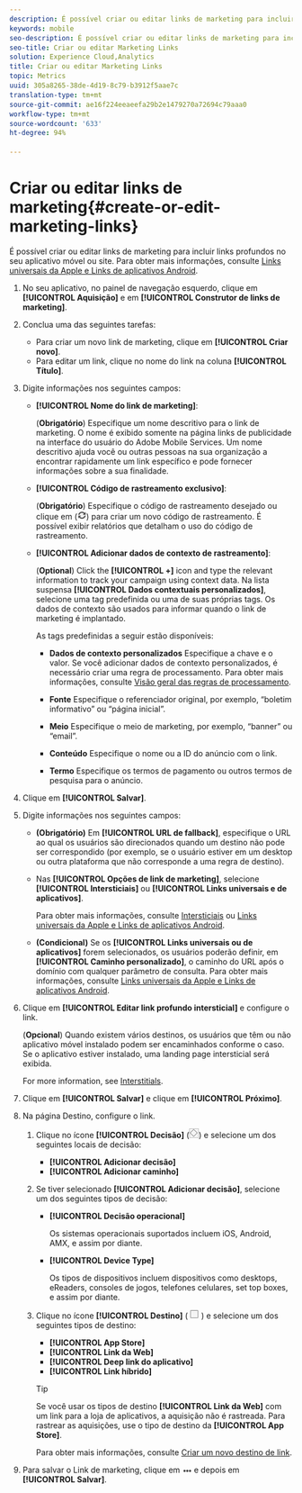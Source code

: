 ```yaml
---
description: É possível criar ou editar links de marketing para incluir links profundos no seu aplicativo móvel ou site.
keywords: mobile
seo-description: É possível criar ou editar links de marketing para incluir links profundos no seu aplicativo móvel ou site.
seo-title: Criar ou editar Marketing Links
solution: Experience Cloud,Analytics
title: Criar ou editar Marketing Links
topic: Metrics
uuid: 305a8265-38de-4d19-8c79-b3912f5aae7c
translation-type: tm+mt
source-git-commit: ae16f224eeaeefa29b2e1479270a72694c79aaa0
workflow-type: tm+mt
source-wordcount: '633'
ht-degree: 94%

---
```



# Criar ou editar links de marketing{#create-or-edit-marketing-links}

É possível criar ou editar links de marketing para incluir links profundos no seu aplicativo móvel ou site. Para obter mais informações, consulte [Links universais da Apple e Links de aplicativos Android](/help/using/c-manage-app-settings/c-mob-confg-app/c-universal-app-links.md).

1. No seu aplicativo, no painel de navegação esquerdo, clique em **[!UICONTROL Aquisição]** e em **[!UICONTROL Construtor de links de marketing]**.
1. Conclua uma das seguintes tarefas:

   * Para criar um novo link de marketing, clique em **[!UICONTROL Criar novo]**.
   * Para editar um link, clique no nome do link na coluna **[!UICONTROL Título]**.

1. Digite informações nos seguintes campos:

   * **[!UICONTROL Nome do link de marketing]**:

      (**Obrigatório**) Especifique um nome descritivo para o link de marketing. O nome é exibido somente na página links de publicidade na interface do usuário do Adobe Mobile Services. Um nome descritivo ajuda você ou outras pessoas na sua organização a encontrar rapidamente um link específico e pode fornecer informações sobre a sua finalidade.

   * **[!UICONTROL Código de rastreamento exclusivo]**:

      (**Obrigatório**) Especifique o código de rastreamento desejado ou clique em (![gerar ícone](assets/icon_generate.png)) para criar um novo código de rastreamento. É possível exibir relatórios que detalham o uso do código de rastreamento.

   * **[!UICONTROL Adicionar dados de contexto de rastreamento]**:

      (**Optional**) Click the **[!UICONTROL +]** icon and type the relevant information to track your campaign using context data. Na lista suspensa **[!UICONTROL Dados contextuais personalizados]**, selecione uma tag predefinida ou uma de suas próprias tags. Os dados de contexto são usados para informar quando o link de marketing é implantado.

      As tags predefinidas a seguir estão disponíveis:

      * **Dados de contexto personalizados**
Especifique a chave e o valor. Se você adicionar dados de contexto personalizados, é necessário criar uma regra de processamento. Para obter mais informações, consulte [Visão geral das regras de processamento](https://docs.adobe.com/content/help/pt-BR/analytics/admin/admin-tools/processing-rules/processing-rules.html).

      * **Fonte**
Especifique o referenciador original, por exemplo, “boletim informativo” ou “página inicial”.

      * **Meio**
Especifique o meio de marketing, por exemplo, “banner” ou “email”.

      * **Conteúdo**
Especifique o nome ou a ID do anúncio com o link.

      * **Termo**
Especifique os termos de pagamento ou outros termos de pesquisa para o anúncio.
1. Clique em **[!UICONTROL Salvar]**.
1. Digite informações nos seguintes campos:

   * **(Obrigatório)** Em **[!UICONTROL URL de fallback]**, especifique o URL ao qual os usuários são direcionados quando um destino não pode ser correspondido (por exemplo, se o usuário estiver em um desktop ou outra plataforma que não corresponde a uma regra de destino).
   * Nas **[!UICONTROL Opções de link de marketing]**, selecione **[!UICONTROL Intersticiais]** ou **[!UICONTROL Links universais e de aplicativos]**.

      Para obter mais informações, consulte [Intersticiais](/help/using/acquisition-main/c-marketing-links-builder/t-create-edit-adobe-links/t-interstitials.md) ou [Links universais da Apple e Links de aplicativos Android](/help/using/c-manage-app-settings/c-mob-confg-app/c-universal-app-links.md).

   * **(Condicional)** Se os **[!UICONTROL Links universais ou de aplicativos]** forem selecionados, os usuários poderão definir, em **[!UICONTROL Caminho personalizado]**, o caminho do URL após o domínio com qualquer parâmetro de consulta. Para obter mais informações, consulte [Links universais da Apple e Links de aplicativos Android](/help/using/c-manage-app-settings/c-mob-confg-app/c-universal-app-links.md).

1. Clique em **[!UICONTROL Editar link profundo intersticial]** e configure o link.

   (**Opcional**) Quando existem vários destinos, os usuários que têm ou não aplicativo móvel instalado podem ser encaminhados conforme o caso. Se o aplicativo estiver instalado, uma landing page intersticial será exibida.

   For more information, see [Interstitials](/help/using/acquisition-main/c-marketing-links-builder/t-create-edit-adobe-links/t-interstitials.md).

1. Clique em **[!UICONTROL Salvar]** e clique em **[!UICONTROL Próximo]**.
1. Na página Destino, configure o link.

   1. Clique no ícone **[!UICONTROL Decisão]** (![decision icon](assets/icon_decision.png)) e selecione um dos seguintes locais de decisão:

      * **[!UICONTROL Adicionar decisão]**
      * **[!UICONTROL Adicionar caminho]**
   1. Se tiver selecionado **[!UICONTROL Adicionar decisão]**, selecione um dos seguintes tipos de decisão:

      * **[!UICONTROL Decisão operacional]**

         Os sistemas operacionais suportados incluem iOS, Android, AMX, e assim por diante.

      * **[!UICONTROL Device Type]**

         Os tipos de dispositivos incluem dispositivos como desktops, eReaders, consoles de jogos, telefones celulares, set top boxes, e assim por diante.
   1. Clique no ícone **[!UICONTROL Destino]** ( ![square icono](assets/icon_square.png) ) e selecione um dos seguintes tipos de destino:

      * **[!UICONTROL App Store]**
      * **[!UICONTROL Link da Web]**
      * **[!UICONTROL Deep link do aplicativo]**
      * **[!UICONTROL Link híbrido]**

      >[!TIP]
      >
      >Se você usar os tipos de destino **[!UICONTROL Link da Web]** com um link para a loja de aplicativos, a aquisição não é rastreada. Para rastrear as aquisições, use o tipo de destino da **[!UICONTROL App Store]**.

      Para obter mais informações, consulte [Criar um novo destino de link](/help/using/acquisition-main/c-manage-link-destinations/t-create-new-app-deep-link-destination.md).




1. Para salvar o Link de marketing, clique em ![elipses](assets/icon_elipses.png) e depois em **[!UICONTROL Salvar]**.
